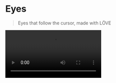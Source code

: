 # Eyes

> Eyes that follow the cursor, made with LÖVE

![Preview](https://github.com/brenobaptista/lua-love2d/blob/main/previews/eyes.mp4)
